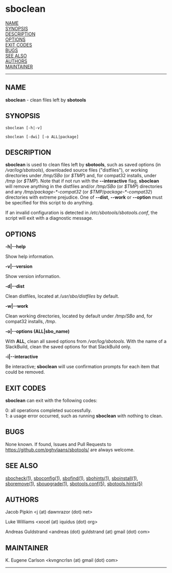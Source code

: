 # sboclean

[NAME](#name)\
[SYNOPSIS](#synopsis)\
[DESCRIPTION](#description)\
[OPTIONS](#options)\
[EXIT CODES](#exit-codes)\
[BUGS](#bugs)\
[SEE ALSO](#see-also)\
[AUTHORS](#authors)\
[MAINTAINER](#maintainer)

------------------------------------------------------------------------

## NAME

**sboclean** - clean files left by **sbotools**

## SYNOPSIS

    sboclean [-h|-v]

    sboclean [-dwi] [-o ALL|package]

## DESCRIPTION

**sboclean** is used to clean files left by **sbotools**, such as saved
options (in */var/log/sbotools*), downloaded source files ("distfiles"),
or working directories under */tmp/SBo* (or *\$TMP*) and, for compat32
installs, under */tmp* (or *\$TMP*). Note that if not run with the
**\--interactive** flag, **sboclean** will remove anything in the
distfiles and/or */tmp/SBo* (or *\$TMP*) directories and any
*/tmp/package-\*-compat32* (or *\$TMP/package-\*-compat32*) directories
with extreme prejudice. One of **\--dist**, **\--work** or **\--option**
must be specified for this script to do anything.

If an invalid configuration is detected in
*/etc/sbotools/sbotools.conf*, the script will exit with a diagnostic
message.

## OPTIONS

**-h\|\--help**

Show help information.

**-v\|\--version**

Show version information.

**-d\|\--dist**

Clean distfiles, located at */usr/sbo/distfiles* by default.

**-w\|\--work**

Clean working directories, located by default under */tmp/SBo* and, for
compat32 installs, */tmp*.

**-o\|\--options (ALL\|sbo_name)**

With **ALL**, clean all saved options from */var/log/sbotools*. With the
name of a SlackBuild, clean the saved options for that SlackBuild only.

**-i\|\--interactive**

Be interactive; **sboclean** will use confirmation prompts for each item
that could be removed.

## EXIT CODES

**sboclean** can exit with the following codes:

0: all operations completed successfully.\
1: a usage error occurred, such as running **sboclean** with nothing to
clean.

## BUGS

None known. If found, Issues and Pull Requests to
<https://github.com/pghvlaans/sbotools/> are always welcome.

## SEE ALSO

[sbocheck(1)](sbocheck.1.md), [sboconfig(1)](sboconfig.1.md), [sbofind(1)](sbofind.1.md), [sbohints(1)](sbohints.1.md), [sboinstall(1)](sboinstall.1.md),
[sboremove(1)](sboremove.1.md), [sboupgrade(1)](sboupgrade.1.md), [sbotools.conf(5)](sbotools.conf.5.md), [sbotools.hints(5)](sbotools.hints.5.md)

## AUTHORS

Jacob Pipkin \<j (at) dawnrazor (dot) net\>

Luke Williams \<xocel (at) iquidus (dot) org\>

Andreas Guldstrand \<andreas (dot) guldstrand (at) gmail (dot) com\>

## MAINTAINER

K. Eugene Carlson \<kvngncrlsn (at) gmail (dot) com\>

------------------------------------------------------------------------
